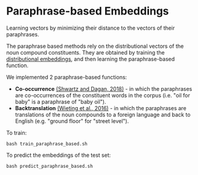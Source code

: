 # Paraphrase-based Embeddings

Learning vectors by minimizing their distance to the vectors of their paraphrases.

The paraphrase based methods rely on the distributional vectors 
of the noun compound constituents. 
They are obtained by training the 
[distributional embeddings](../distributional/README.md), 
and then learning the paraphrase-based function.

We implemented 2 paraphrase-based functions:

- **Co-occurrence** [(Shwartz and Dagan, 2018)](https://aclweb.org/anthology/P18-1111) - in which the paraphrases are co-occurrences of the constituent words in the corpus (i.e. "oil for baby" is a paraphrase of "baby oil").
- **Backtranslation** [(Wieting et al., 2016)](https://arxiv.org/pdf/1511.08198.pdf) - in which the paraphrases are translations of the noun compounds to a foreign language and back to English (e.g. "ground floor" for "street level").

To train:

```
bash train_paraphrase_based.sh
```

To predict the embeddings of the test set:

```
bash predict_paraphrase_based.sh
```

